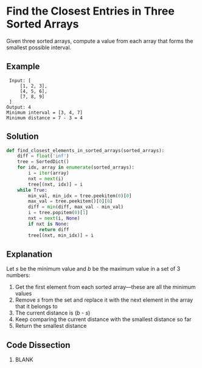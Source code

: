 # Find the Closest Entries in Three Sorted Arrays
Given three sorted arrays, compute a value from each array that forms the smallest possible interval.

## Example
```
 Input: [
     [1, 2, 3],
     [4, 5, 6],
     [7, 8, 9]
 ]
Output: 4
Minimum interval = [3, 4, 7]
Minimum distance = 7 - 3 = 4
```

## Solution
```python
def find_closest_elements_in_sorted_arrays(sorted_arrays):
    diff = float('inf')
    tree = SortedDict()
    for idx, array in enumerate(sorted_arrays):
        i = iter(array)
        nxt = next(i)
        tree[(nxt, idx)] = i
    while True:
        min_val, min_idx = tree.peekitem(0)[0]
        max_val = tree.peekitem()[0][0]
        diff = min(diff, max_val - min_val)
        i = tree.popitem(0)[1]
        nxt = next(i, None)
        if nxt is None:
            return diff
        tree[(nxt, min_idx)] = i
```

## Explanation
Let _s_ be the minimum value and _b_ be the maximum value in a set of 3 numbers:
1. Get the first element from each sorted array&mdash;these are all the minimum values
2. Remove _s_ from the set and replace it with the next element in the array that it belongs to
3. The current distance is (_b_ - _s_)
4. Keep comparing the current distance with the smallest distance so far
5. Return the smallest distance

## Code Dissection
1. BLANK